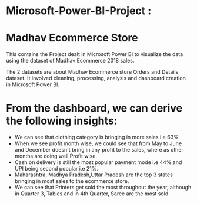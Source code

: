 # Microsoft-Power-BI-Project :
# Madhav Ecommerce Store

This contains the Project dealt in Microsoft Power BI to visualize the data using the dataset of Madhav Ecommerce 2018 sales.

The 2 datasets are about Madhav Ecommerce store Orders and Details dataset.
It involved cleaning, processing, analysis and dashboard creation in Microsoft Power BI.

# From the dashboard, we can derive the following insights:

- We can see that clothing category is bringing in more sales i.e 63%
- When we see profit month wise, we could see that from May to June and December doesn't bring in any profit to the sales, where as other months are doing well Profit wise.
- Cash on delivery is still the most popular payment mode i.e 44% and UPI being second popular i.e 21%.
- Maharashtra, Madhya Pradesh,Uttar Pradesh are the top 3 states bringing in most sales to the ecommerce store.
- We can see that Printers get sold the most throughout the year, although in Quarter 3, Tables and in 4th Quarter, Saree are the most sold.
